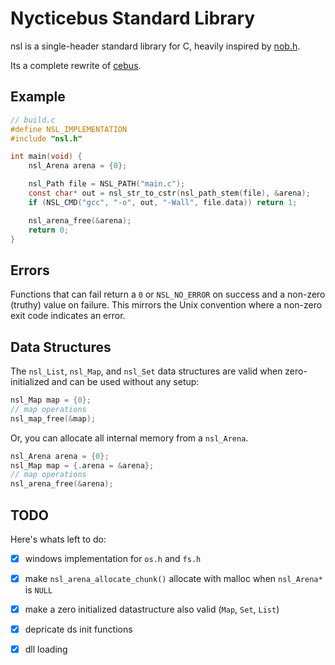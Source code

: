 # Nycticebus Standard Library
nsl is a single-header standard library for C, heavily inspired by [nob.h](https://github.com/tsoding/nob.h).

Its a complete rewrite of [cebus](https://github.com/Code-Nycticebus/cebus).

## Example

```c
// build.c
#define NSL_IMPLEMENTATION
#include "nsl.h"

int main(void) {
    nsl_Arena arena = {0};

    nsl_Path file = NSL_PATH("main.c");
    const char* out = nsl_str_to_cstr(nsl_path_stem(file), &arena);
    if (NSL_CMD("gcc", "-o", out, "-Wall", file.data)) return 1;

    nsl_arena_free(&arena);
    return 0;
}
```

## Errors
Functions that can fail return a `0` or `NSL_NO_ERROR` on success and a non-zero (truthy) value on failure.
This mirrors the Unix convention where a non-zero exit code indicates an error.

## Data Structures
The `nsl_List`, `nsl_Map`, and `nsl_Set` data structures are valid when zero-initialized and can be used without any setup:
```c
nsl_Map map = {0};
// map operations
nsl_map_free(&map);
```

Or, you can allocate all internal memory from a `nsl_Arena`.
```c
nsl_Arena arena = {0};
nsl_Map map = {.arena = &arena};
// map operations
nsl_arena_free(&arena);
```

## TODO
Here's whats left to do:
- [x] windows implementation for `os.h` and `fs.h`
- [x] make `nsl_arena_allocate_chunk()` allocate with malloc when `nsl_Arena*` is `NULL`
- [x] make a zero initialized datastructure also valid (`Map`, `Set`, `List`)
- [x] depricate ds init functions
- [x] dll loading

